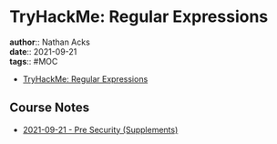 # TryHackMe: Regular Expressions

**author**:: Nathan Acks  
**date**:: 2021-09-21  
**tags**:: #MOC

* [TryHackMe: Regular Expressions](https://tryhackme.com/room/catregex)

## Course Notes

* [2021-09-21 - Pre Security (Supplements)](../log/2021-09-21-tryhackme-pre-security-supplements.md)

